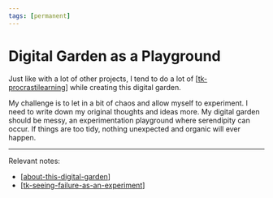 ```yaml
---
tags: [permanent]
---
```


# Digital Garden as a Playground

Just like with a lot of other projects, I tend to do a lot of [[tk-procrastilearning]] while creating this digital garden.

My challenge is to let in a bit of chaos and allow myself to experiment. I need to write down my original thoughts and ideas more. My digital garden should be messy, an experimentation playground where serendipity can occur. If things are too tidy, nothing unexpected and organic will ever happen.

---
Relevant notes: 
- [[about-this-digital-garden]]
- [[tk-seeing-failure-as-an-experiment]]

[//begin]: # "Autogenerated link references for markdown compatibility"
[tk-procrastilearning]: tk-procrastilearning "TK Procrastilearning"
[about-this-digital-garden]: about-this-digital-garden "About This Digital Garden"
[tk-seeing-failure-as-an-experiment]: tk-seeing-failure-as-an-experiment "TK Seeing Failure as an Experiment"
[//end]: # "Autogenerated link references"